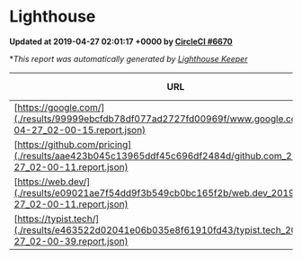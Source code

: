 
# Lighthouse

**Updated at 2019-04-27 02:01:17 +0000 by [CircleCI #6670](https://circleci.com/gh/ItinerisLtd/lighthouse-keeper-example/6670)**

**This report was automatically generated by [Lighthouse Keeper](https://github.com/itinerisltd/lighthouse-keeper)*

| URL | Performance | Accessibility | Best Practices | SEO | PWA | Updated At |
| --- | --- | --- | --- | --- | --- | --- |
| [https://google.com/](./results/99999ebcfdb78df077ad2727fd00969f/www.google.com_2019-04-27_02-00-15.report.json) | 0.96 | 0.71 | 0.93 | 0.82 | 0.58 | 2019-04-27T02:00:15.483Z |
| [https://github.com/pricing](./results/aae423b045c13965ddf45c696df2484d/github.com_2019-04-27_02-00-11.report.json) | 0.85 | 0.89 | 0.93 | 0.9 | 0.58 | 2019-04-27T02:00:11.346Z |
| [https://web.dev/](./results/e09021ae7f54dd9f3b549cb0bc165f2b/web.dev_2019-04-27_02-00-11.report.json) | 0.96 | 1 | 1 | 0.96 | 1 | 2019-04-27T02:00:11.012Z |
| [https://typist.tech/](./results/e463522d02041e06b035e8f61910fd43/typist.tech_2019-04-27_02-00-39.report.json) | 1 |  |  |  |  | 2019-04-27T02:00:39.003Z |
